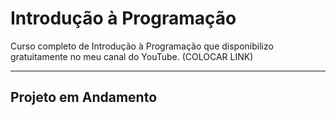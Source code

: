 <h1>Introdução à Programação</h1>
<p>Curso completo de Introdução à Programação que disponibilizo gratuitamente no meu canal do YouTube. (COLOCAR LINK)</p>
<hr>
<h2>Projeto em Andamento</h2>